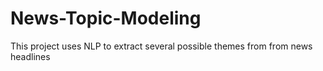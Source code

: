# News-Topic-Modeling
This project uses NLP to extract several possible themes from from news headlines
